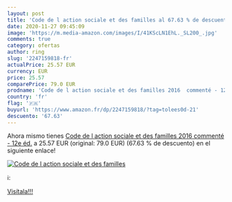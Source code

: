 ```yaml
---
layout: post
title: 'Code de l action sociale et des familles al 67.63 % de descuento'
date: 2020-11-27 09:45:09
image: 'https://m.media-amazon.com/images/I/41KScLN1EhL._SL200_.jpg'
comments: true
category: ofertas
author: ring
slug: '2247159818-fr'
actualPrice: 25.57 EUR
currency: EUR
price: 25.57
comparePrice: 79.0 EUR
prodname: 'Code de l action sociale et des familles 2016  commenté - 12e éd.'
country: 'fr'
flag: '🇫🇷'
buyurl: 'https://www.amazon.fr/dp/2247159818/?tag=tolees0d-21'
descuento: '67.63'
---
```


Ahora mismo tienes [Code de l action sociale et des familles 2016  commenté - 12e éd.](https://www.amazon.fr/dp/2247159818/?tag=tolees0d-21) a 25.57 EUR (original: 79.0 EUR) (67.63 %  de descuento) en el siguiente enlace!

[![Code de l action sociale et des familles](https://m.media-amazon.com/images/I/41KScLN1EhL._SL200_.jpg)](https://www.amazon.fr/dp/2247159818/?tag=tolees0d-21)

ℹ️:


[Visítala!!!](https://www.amazon.fr/dp/2247159818/?tag=tolees0d-21)
